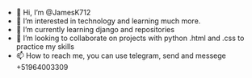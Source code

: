 - 👋 Hi, I’m @JamesK712
- 👀 I’m interested in technology and learning much more.
- 🌱 I’m currently learning django and repositories
- 💞️ I’m looking to collaborate on projects with python .html and .css to practice my skills
- 📫 How to reach me, you can use telegram, send and messege +51964003309

<!---
JamesK712/JamesK712 is a ✨ special ✨ repository because its `README.md` (this file) appears on your GitHub profile.
You can click the Preview link to take a look at your changes.
--->
